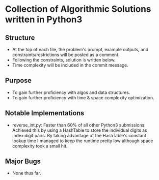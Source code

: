 # Collection of Algorithmic Solutions written in Python3

## Structure
- At the top of each file, the problem's prompt, example outputs, and constraints/restrictions will be posted as a comment.
- Following the constraints, solution is written below.
- Time complexity will be included in the commit message.

## Purpose
- To gain further proficiency with algos and data structures.
- To gain further proficiency with time & space complexity optimization.

## Notable Implementations
- reverse_int.py: Faster than 60% of all other Python3 submissions. Achieved this by using a HashTable to store the individual digits as index:digit pairs. By taking advantage of the HashTable's constant lookup time I managed to keep the runtime pretty low although space complexity took a small hit.

## Major Bugs
- None thus far.